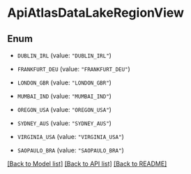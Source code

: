 # ApiAtlasDataLakeRegionView

## Enum


* `DUBLIN_IRL` (value: `"DUBLIN_IRL"`)

* `FRANKFURT_DEU` (value: `"FRANKFURT_DEU"`)

* `LONDON_GBR` (value: `"LONDON_GBR"`)

* `MUMBAI_IND` (value: `"MUMBAI_IND"`)

* `OREGON_USA` (value: `"OREGON_USA"`)

* `SYDNEY_AUS` (value: `"SYDNEY_AUS"`)

* `VIRGINIA_USA` (value: `"VIRGINIA_USA"`)

* `SAOPAULO_BRA` (value: `"SAOPAULO_BRA"`)


[[Back to Model list]](../README.md#documentation-for-models) [[Back to API list]](../README.md#documentation-for-api-endpoints) [[Back to README]](../README.md)



